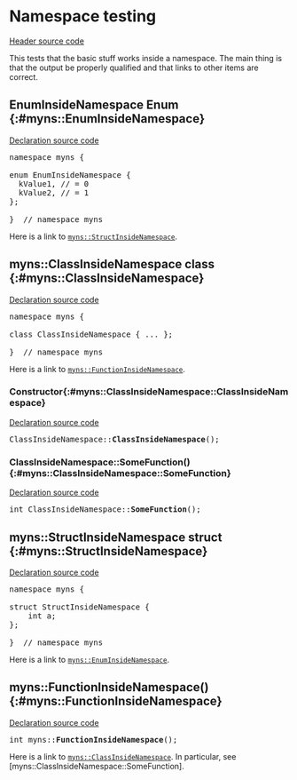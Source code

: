 # Namespace testing

[Header source code](https://fuchsia.googlesource.com/fuchsia/+/refs/heads/main/tools/cppdocgen/e2e_test/namespace.h)


This tests that the basic stuff works inside a namespace. The main thing is that the output be
properly qualified and that links to other items are correct.
## EnumInsideNamespace Enum {:#myns::EnumInsideNamespace}

[Declaration source code](https://fuchsia.googlesource.com/fuchsia/+/refs/heads/main/tools/cppdocgen/e2e_test/namespace.h#21)

<pre class="devsite-disable-click-to-copy">
<span class="kwd">namespace</span> myns {

<span class="kwd">enum</span> <span class="typ">EnumInsideNamespace</span> {
  kValue1, <span class="com">// = 0</span>
  kValue2, <span class="com">// = 1</span>
};

}  <span class="com">// namespace myns</span>
</pre>

Here is a link to <code><a href="namespace.h.md#myns::StructInsideNamespace">myns::StructInsideNamespace</a></code>.


## myns::ClassInsideNamespace class {:#myns::ClassInsideNamespace}

[Declaration source code](https://fuchsia.googlesource.com/fuchsia/+/refs/heads/main/tools/cppdocgen/e2e_test/namespace.h#34)

<pre class="devsite-disable-click-to-copy">
<span class="kwd">namespace</span> myns {

<span class="kwd">class</span> ClassInsideNamespace { <span class="com">...</span> };

}  <span class="com">// namespace myns</span>
</pre>

Here is a link to <code><a href="namespace.h.md#myns::FunctionInsideNamespace">myns::FunctionInsideNamespace</a></code>.

### Constructor{:#myns::ClassInsideNamespace::ClassInsideNamespace}

[Declaration source code](https://fuchsia.googlesource.com/fuchsia/+/refs/heads/main/tools/cppdocgen/e2e_test/namespace.h#36)

<pre class="devsite-disable-click-to-copy">
ClassInsideNamespace::<b>ClassInsideNamespace</b>();
</pre>


### ClassInsideNamespace::SomeFunction() {:#myns::ClassInsideNamespace::SomeFunction}

[Declaration source code](https://fuchsia.googlesource.com/fuchsia/+/refs/heads/main/tools/cppdocgen/e2e_test/namespace.h#38)

<pre class="devsite-disable-click-to-copy">
<span class="typ">int</span> ClassInsideNamespace::<b>SomeFunction</b>();
</pre>


## myns::StructInsideNamespace struct {:#myns::StructInsideNamespace}

[Declaration source code](https://fuchsia.googlesource.com/fuchsia/+/refs/heads/main/tools/cppdocgen/e2e_test/namespace.h#16)

<pre class="devsite-disable-click-to-copy">
<span class="kwd">namespace</span> myns {

<span class="kwd">struct</span> StructInsideNamespace {
    <span class="typ">int</span> a;
};

}  <span class="com">// namespace myns</span>
</pre>

Here is a link to <code><a href="namespace.h.md#myns::EnumInsideNamespace">myns::EnumInsideNamespace</a></code>.

## myns::FunctionInsideNamespace() {:#myns::FunctionInsideNamespace}

[Declaration source code](https://fuchsia.googlesource.com/fuchsia/+/refs/heads/main/tools/cppdocgen/e2e_test/namespace.h#31)

<pre class="devsite-disable-click-to-copy">
<span class="typ">int</span> myns::<b>FunctionInsideNamespace</b>();
</pre>

Here is a link to <code><a href="namespace.h.md#myns::ClassInsideNamespace">myns::ClassInsideNamespace</a></code>. In particular, see
[myns::ClassInsideNamespace::SomeFunction].



